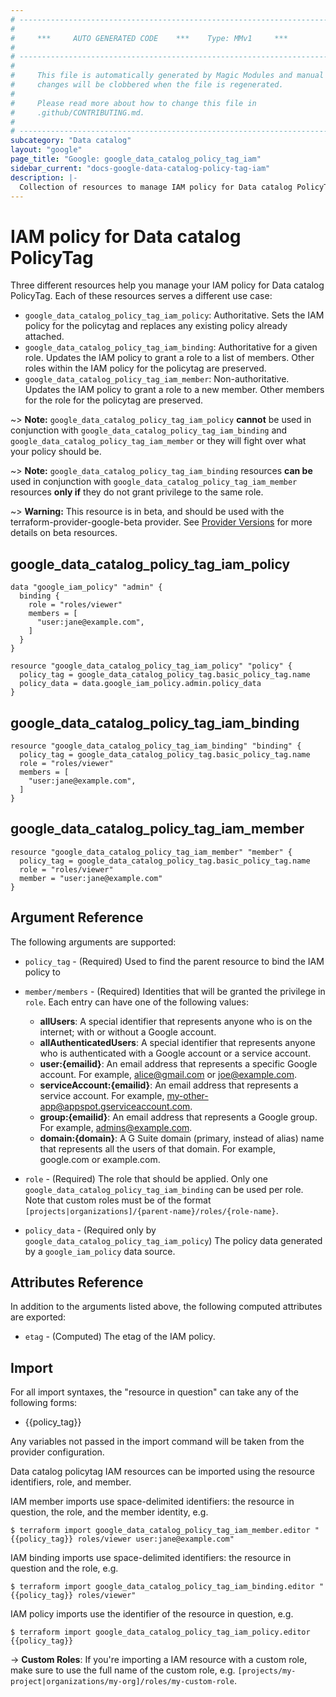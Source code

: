 ```yaml
---
# ----------------------------------------------------------------------------
#
#     ***     AUTO GENERATED CODE    ***    Type: MMv1     ***
#
# ----------------------------------------------------------------------------
#
#     This file is automatically generated by Magic Modules and manual
#     changes will be clobbered when the file is regenerated.
#
#     Please read more about how to change this file in
#     .github/CONTRIBUTING.md.
#
# ----------------------------------------------------------------------------
subcategory: "Data catalog"
layout: "google"
page_title: "Google: google_data_catalog_policy_tag_iam"
sidebar_current: "docs-google-data-catalog-policy-tag-iam"
description: |-
  Collection of resources to manage IAM policy for Data catalog PolicyTag
---
```


# IAM policy for Data catalog PolicyTag
Three different resources help you manage your IAM policy for Data catalog PolicyTag. Each of these resources serves a different use case:

* `google_data_catalog_policy_tag_iam_policy`: Authoritative. Sets the IAM policy for the policytag and replaces any existing policy already attached.
* `google_data_catalog_policy_tag_iam_binding`: Authoritative for a given role. Updates the IAM policy to grant a role to a list of members. Other roles within the IAM policy for the policytag are preserved.
* `google_data_catalog_policy_tag_iam_member`: Non-authoritative. Updates the IAM policy to grant a role to a new member. Other members for the role for the policytag are preserved.

~> **Note:** `google_data_catalog_policy_tag_iam_policy` **cannot** be used in conjunction with `google_data_catalog_policy_tag_iam_binding` and `google_data_catalog_policy_tag_iam_member` or they will fight over what your policy should be.

~> **Note:** `google_data_catalog_policy_tag_iam_binding` resources **can be** used in conjunction with `google_data_catalog_policy_tag_iam_member` resources **only if** they do not grant privilege to the same role.


~> **Warning:** This resource is in beta, and should be used with the terraform-provider-google-beta provider.
See [Provider Versions](https://terraform.io/docs/providers/google/guides/provider_versions.html) for more details on beta resources.


## google\_data\_catalog\_policy\_tag\_iam\_policy

```hcl
data "google_iam_policy" "admin" {
  binding {
    role = "roles/viewer"
    members = [
      "user:jane@example.com",
    ]
  }
}

resource "google_data_catalog_policy_tag_iam_policy" "policy" {
  policy_tag = google_data_catalog_policy_tag.basic_policy_tag.name
  policy_data = data.google_iam_policy.admin.policy_data
}
```

## google\_data\_catalog\_policy\_tag\_iam\_binding

```hcl
resource "google_data_catalog_policy_tag_iam_binding" "binding" {
  policy_tag = google_data_catalog_policy_tag.basic_policy_tag.name
  role = "roles/viewer"
  members = [
    "user:jane@example.com",
  ]
}
```

## google\_data\_catalog\_policy\_tag\_iam\_member

```hcl
resource "google_data_catalog_policy_tag_iam_member" "member" {
  policy_tag = google_data_catalog_policy_tag.basic_policy_tag.name
  role = "roles/viewer"
  member = "user:jane@example.com"
}
```

## Argument Reference

The following arguments are supported:

* `policy_tag` - (Required) Used to find the parent resource to bind the IAM policy to

* `member/members` - (Required) Identities that will be granted the privilege in `role`.
  Each entry can have one of the following values:
  * **allUsers**: A special identifier that represents anyone who is on the internet; with or without a Google account.
  * **allAuthenticatedUsers**: A special identifier that represents anyone who is authenticated with a Google account or a service account.
  * **user:{emailid}**: An email address that represents a specific Google account. For example, alice@gmail.com or joe@example.com.
  * **serviceAccount:{emailid}**: An email address that represents a service account. For example, my-other-app@appspot.gserviceaccount.com.
  * **group:{emailid}**: An email address that represents a Google group. For example, admins@example.com.
  * **domain:{domain}**: A G Suite domain (primary, instead of alias) name that represents all the users of that domain. For example, google.com or example.com.

* `role` - (Required) The role that should be applied. Only one
    `google_data_catalog_policy_tag_iam_binding` can be used per role. Note that custom roles must be of the format
    `[projects|organizations]/{parent-name}/roles/{role-name}`.

* `policy_data` - (Required only by `google_data_catalog_policy_tag_iam_policy`) The policy data generated by
  a `google_iam_policy` data source.

## Attributes Reference

In addition to the arguments listed above, the following computed attributes are
exported:

* `etag` - (Computed) The etag of the IAM policy.

## Import

For all import syntaxes, the "resource in question" can take any of the following forms:

* {{policy_tag}}

Any variables not passed in the import command will be taken from the provider configuration.

Data catalog policytag IAM resources can be imported using the resource identifiers, role, and member.

IAM member imports use space-delimited identifiers: the resource in question, the role, and the member identity, e.g.
```
$ terraform import google_data_catalog_policy_tag_iam_member.editor "{{policy_tag}} roles/viewer user:jane@example.com"
```

IAM binding imports use space-delimited identifiers: the resource in question and the role, e.g.
```
$ terraform import google_data_catalog_policy_tag_iam_binding.editor "{{policy_tag}} roles/viewer"
```

IAM policy imports use the identifier of the resource in question, e.g.
```
$ terraform import google_data_catalog_policy_tag_iam_policy.editor {{policy_tag}}
```

-> **Custom Roles**: If you're importing a IAM resource with a custom role, make sure to use the
 full name of the custom role, e.g. `[projects/my-project|organizations/my-org]/roles/my-custom-role`.
